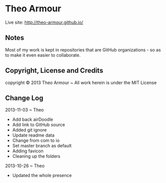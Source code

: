Theo Armour
===========
Live site: http://theo-armour.github.io/

## Notes
Most of my work is kept in repositories that are GitHub organizations - so as to make it even easier to collaborate.

## Copyright, License and Credits
copyright &copy; 2013 Theo Armour ~ All work herein is under the MIT License

## Change Log

2013-11-03 ~ Theo

* Add back airDoodle
* Add link to GitHub source
* Added git ignore
* Update readme data
* Change from com to io
* Set master branch as default
* Adding favicon
* Cleaning up the folders

2013-10-26 ~ Theo

* Updated the whole presence 


